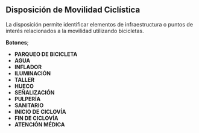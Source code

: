 ## Disposición de Movilidad Ciclística

La disposición permite identificar elementos de infraestructura o puntos de interés relacionados a la movilidad utilizando bicicletas.

**Botones**;  

*  **PARQUEO DE BICICLETA**
*  **AGUA**
*  **INFLADOR**
*  **ILUMINACIÓN**
*  **TALLER**
*  **HUECO**
*  **SEÑALIZACIÓN**
*  **PULPERÍA**
*  **SANITARIO**
*  **INICIO DE CICLOVÍA**
*  **FIN DE CICLOVÍA**
* **ATENCIÓN MÉDICA**
